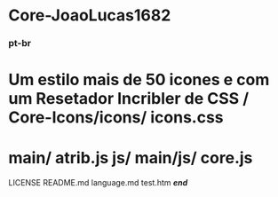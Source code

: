 # Core-JoaoLucas1682
 ### pt-br

 Um estilo mais de 50 icones e com um Resetador Incribler de CSS
 /
 Core-Icons/icons/
  icons.css
=================
 main/
  atrib.js
  js/
   main/js/
    core.js
==========
LICENSE
README.md
language.md
test.htm
***end***

